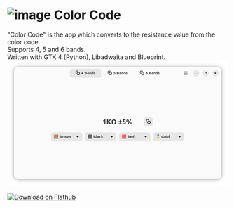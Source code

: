 # ![image](https://raw.githubusercontent.com/oyajun/color-code/216d995feeff738eeae765b12027cfe9cf87cbaf/data/icons/hicolor/scalable/apps/com.oyajun.ColorCode.svg) Color Code

"Color Code" is the app which converts to the resistance value from the color code.  
Supports 4, 5 and 6 bands.  
Written with GTK 4 (Python), Libadwaita and Blueprint.
![image](https://raw.githubusercontent.com/oyajun/color-code/main/data/screenshots/screenshot1.png)

<a href='https://flathub.org/apps/com.oyajun.ColorCode'>
    <img width='240' alt='Download on Flathub' src='https://flathub.org/api/badge?locale=en'/>
</a>

